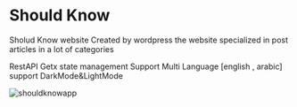 # Should Know

Sholud Know website Created by wordpress 
the website specialized in post articles in a lot of categories

RestAPI 
Getx state management
Support Multi Language [english , arabic]
support DarkMode&LightMode

![shouldknowapp](https://github.com/user-attachments/assets/75aea827-9d21-4586-8892-789c3dd7d6f8)
